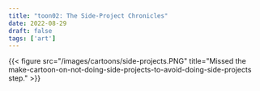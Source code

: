 ```yaml
---
title: "toon02: The Side-Project Chronicles"
date: 2022-08-29
draft: false
tags: ['art']
---
```


{{< figure src="/images/cartoons/side-projects.PNG" title="Missed the make-cartoon-on-not-doing-side-projects-to-avoid-doing-side-projects step." >}}
